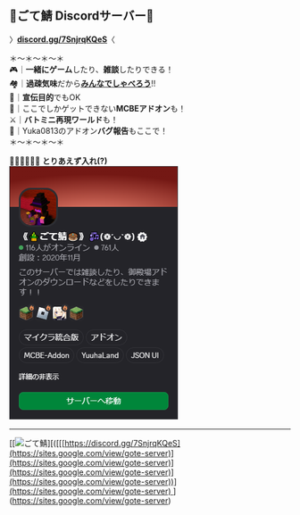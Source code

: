 ##  🌠ごて鯖 Discordサーバー🌠
〉**[discord.gg/7SnjrqKQeS](https://discord.gg/7SnjrqKQeS)**〈

＊～＊～＊～＊  
🎮｜**一緒にゲーム**したり、**雑談**したりできる！  
🏘️｜**過疎気味**だから<ins>**みんなでしゃべろう**</ins>!!  
📣｜**宣伝目的**でもOK  
🧩｜ここでしかゲットできない**MCBEアドオン**も！  
⚔️｜**バトミニ再現ワールド**も！  
💭｜Yuka0813のアドオン**バグ報告**もここで！  
＊～＊～＊～＊

🏡🏃‍♂️🏃‍♀️🏃 **とりあえず入れ(?)**  
[![ごて鯖Discord](https://raw.githubusercontent.com/GotembaYuka/GotembaYuka/refs/heads/main/goteserver.png)](https://discord.gg/7SnjrqKQeS)
***
[[![ごて鯖](https://raw.githubusercontent.com/GotembaYuka/GotembaYuka/refs/heads/main/gote2.jpg[)][([[[[https://discord.gg/7SnjrqKQeS](https://sites.google.com/view/gote-server)](https://sites.google.com/view/gote-server)](https://sites.google.com/view/gote-server)](https://sites.google.com/view/gote-server))](https://sites.google.com/view/gote-server)
](https://sites.google.com/view/gote-server)](https://sites.google.com/view/gote-server)
